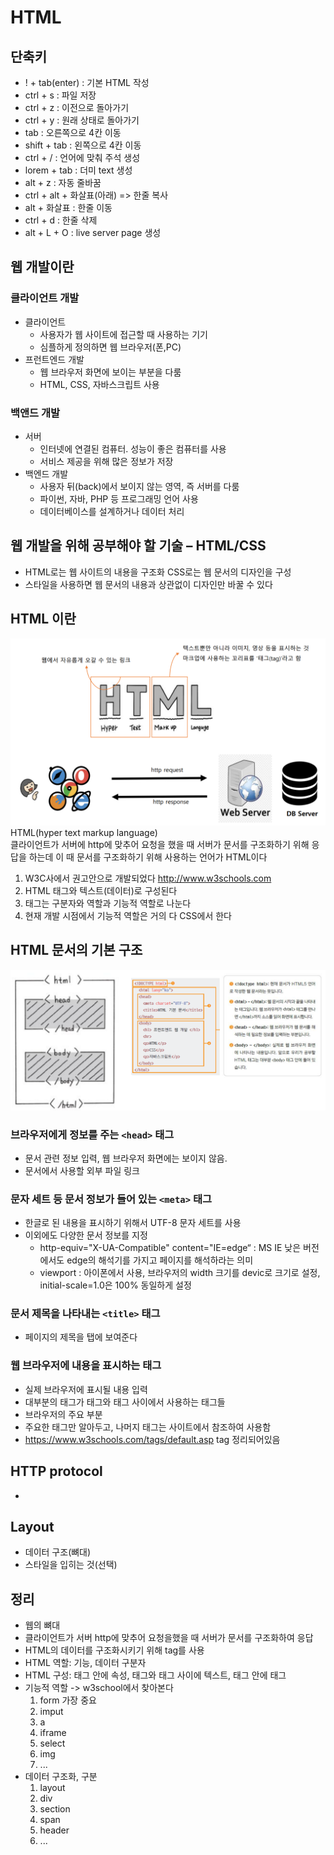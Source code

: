 # HTML

## 단축키
- ! + tab(enter) : 기본 HTML 작성
- ctrl + s : 파일 저장
- ctrl + z : 이전으로 돌아가기
- ctrl + y : 원래 상태로 돌아가기
- tab : 오른쪽으로 4칸 이동
- shift + tab : 왼쪽으로 4칸 이동
- ctrl + / : 언어에 맞춰 주석 생성
- lorem + tab : 더미 text 생성
- alt + z : 자동 줄바꿈
- ctrl + alt + 화살표(아래) => 한줄 복사
- alt + 화살표 : 한줄 이동
- ctrl + d : 한줄 삭제
- alt + L + O : live server page 생성

## 웹 개발이란
### 클라이언트 개발
- 클라이언트
    - 사용자가 웹 사이트에 접근할 때 사용하는 기기
    - 심플하게 정의하면 웹 브라우저(폰,PC)
- 프런트엔드 개발
    - 웹 브라우저 화면에 보이는 부분을 다룸
    - HTML, CSS, 자바스크립트 사용
### 백앤드 개발
- 서버
    - 인터넷에 연결된 컴퓨터. 성능이 좋은 컴퓨터를 사용
    - 서비스 제공을 위해 많은 정보가 저장
- 백엔드 개발
    - 사용자 뒤(back)에서 보이지 않는 영역, 즉 서버를 다룸
    - 파이썬, 자바, PHP 등 프로그래밍 언어 사용
    - 데이터베이스를 설계하거나 데이터 처리

## 웹 개발을 위해 공부해야 할 기술 – HTML/CSS
- HTML로는 웹 사이트의 내용을 구조화 CSS로는 웹 문서의 디자인을 구성
- 스타일을 사용하면 웹 문서의 내용과 상관없이 디자인만 바꿀 수 있다

## HTML 이란
![html1](img/html1.png)
 HTML(hyper text markup language)   
클라이언트가 서버에 http에 맞추어 요청을 했을 때
서버가 문서를 구조화하기 위해 응답을 하는데
이 때 문서를 구조화하기 위해 사용하는 언어가 HTML이다
1. W3C사에서 권고안으로 개발되었다
    http://www.w3schools.com 
2. HTML 태그와 텍스트(데이터)로 구성된다
3. 태그는 구분자와 역할과 기능적 역할로 나눈다
4. 현재 개발 시점에서 기능적 역할은 거의 다 CSS에서 한다   

## HTML 문서의 기본 구조
![html2](img/html2.png)

### 브라우저에게 정보를 주는 `<head>` 태그
- 문서 관련 정보 입력, 웹 브라우저 화면에는 보이지 않음.
- 문서에서 사용할 외부 파일 링크

### 문자 세트 등 문서 정보가 들어 있는 `<meta>` 태그
- 한글로 된 내용을 표시하기 위해서 UTF-8 문자 세트를 사용
- 이외에도 다양한 문서 정보를 지정
    - http-equiv="X-UA-Compatible" content="IE=edge“ : MS IE 낮은 버전에서도 edge의 해석기를 가지고 페이지를 해석하라는 의미
    - viewport : 아이폰에서 사용, 브라우저의 width 크기를 devic로 크기로 설정, initial-scale=1.0은 100% 동일하게 설정
### 문서 제목을 나타내는 `<title>` 태그
- 페이지의 제목을 탭에 보여준다

### 웹 브라우저에 내용을 표시하는 <body> 태그
- 실제 브라우저에 표시될 내용 입력
- 대부분의 태그가 <body> 태그와 </body> 태그 사이에서 사용하는 태그들
- 브라우저의 주요 부분
- 주요한 태그만 알아두고, 나머지 태그는 사이트에서 참조하여 사용함 
- https://www.w3schools.com/tags/default.asp tag 정리되어있음

## HTTP protocol
- 

## Layout
- 데이터 구조(뼈대)
- 스타일을 입히는 것(선택)

## 정리
- 웹의 뼈대
- 클라이언트가 서버 http에 맞추어 요청을했을 때 서버가 문서를 구조화하여 응답
- HTML의 데이터를 구조화시키기 위해 tag를 사용
- HTML 역할: 기능, 데이터 구분자
- HTML 구성: 태그 안에 속성, 태그와 태그 사이에 텍스트, 태그 안에 태그
- 기능적 역할 -> w3school에서 찾아본다
    1. form 가장 중요
    2. imput
    3. a
    4. iframe
    5. select
    6. img
    7. ...
- 데이터 구조화, 구분
    1. layout
    2. div
    3. section
    4. span
    5. header
    6. ...
